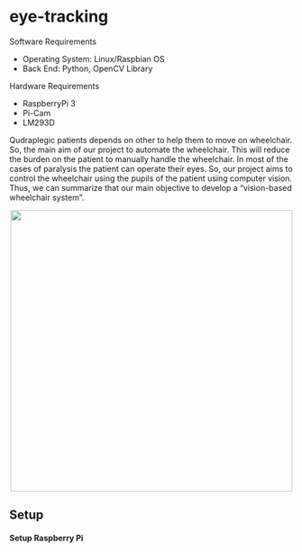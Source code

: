 # eye-tracking

Software Requirements
* Operating System: Linux/Raspbian OS
* Back End: Python, OpenCV Library

Hardware Requirements
* RaspberryPi 3
* Pi-Cam
* LM293D

Qudraplegic patients depends on other to help them to move on wheelchair. So, the main aim of our project to automate the wheelchair. This will reduce the burden on the patient to manually handle the wheelchair. In most of the cases of paralysis the patient can operate their eyes. So, our project aims to control the wheelchair using the pupils of the patient using computer vision. Thus, we can summarize that
our main objective to develop a “vision-based wheelchair system”.

<p align="center">
<img align="center" src="https://github.com/jaynilpatel/eye-tracking/blob/master/assets/flowchart.JPG" width="500">
</p>

## Setup

#### Setup Raspberry Pi
```
```
